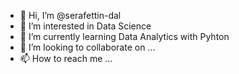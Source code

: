 - 👋 Hi, I’m @serafettin-dal
- 👀 I’m interested in Data Science
- 🌱 I’m currently learning Data Analytics with Pyhton
- 💞️ I’m looking to collaborate on ...
- 📫 How to reach me ...

<!---
serafettin-dal/serafettin-dal is a ✨ special ✨ repository because its `README.md` (this file) appears on your GitHub profile.
You can click the Preview link to take a look at your changes.
--->

